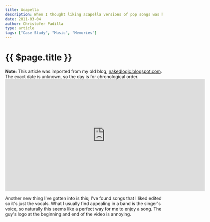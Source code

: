 ```yaml
---
title: Acapella
description: When I thought liking acapella versions of pop songs was hip.
date: 2011-03-04
author: Christofer Padilla
type: article
tags: ["Case Study", "Music", "Memories"]
---
```


# {{ $page.title }}

<div class="info"><b>Note:</b> This article was imported from my old blog, <a href="http://nakedlogic.blogspot.com/2011/03/acapella.html">nakedlogic.blogspot.com</a>. The exact date is unknown, so the day is for chronological order.</div>

<div class="resp-container">
  <iframe class="resp-iframe" width="640" height="360" src="https://www.youtube.com/embed/2Oh84WghV0A" frameborder="0" allow="accelerometer; autoplay; clipboard-write; encrypted-media; gyroscope; picture-in-picture" allowfullscreen></iframe>
</div>

Another new thing I've gotten into is this; I've found songs that I liked edited so it's just the vocals. What I usually find appealing in a band is the singer's voice, so naturally this seems like a perfect way for me to enjoy a song. The guy's logo at the beginning and end of the video is annoying.

<TagLinks />

<Comments />
